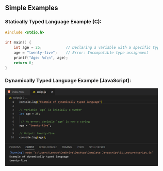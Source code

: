 ## Simple Examples

### Statically Typed Language Example (C):

```c
#include <stdio.h>

int main() {
    int age = 25;           // Declaring a variable with a specific type
    age = "twenty-five";    // Error: Incompatible type assignment
    printf("Age: %d\n", age);
    return 0;
}
```

### Dynamically Typed Language Example (JavaScript):

 ![Screenshot](i1.png)
